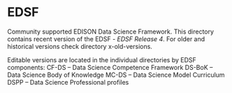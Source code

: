 # EDSF
Community supported EDISON Data Science Framework.
This directory contains recent version of the EDSF - *EDSF Release 4*.
For older and historical versions check directory x-old-versions.

Editable versions are located in the individual directories by EDSF components:
CF-DS – Data Science Competence Framework
DS-BoK – Data Science Body of Knowledge
MC-DS – Data Science Model Curriculum
DSPP – Data Science Professional profiles

